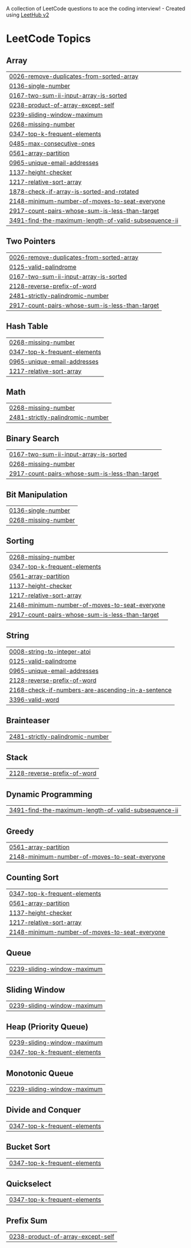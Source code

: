 A collection of LeetCode questions to ace the coding interview! - Created using [LeetHub v2](https://github.com/arunbhardwaj/LeetHub-2.0)
<!---LeetCode Topics Start-->
# LeetCode Topics
## Array
|  |
| ------- |
| [0026-remove-duplicates-from-sorted-array](https://github.com/botislive/leetcode/tree/master/0026-remove-duplicates-from-sorted-array) |
| [0136-single-number](https://github.com/botislive/leetcode/tree/master/0136-single-number) |
| [0167-two-sum-ii-input-array-is-sorted](https://github.com/botislive/leetcode/tree/master/0167-two-sum-ii-input-array-is-sorted) |
| [0238-product-of-array-except-self](https://github.com/botislive/leetcode/tree/master/0238-product-of-array-except-self) |
| [0239-sliding-window-maximum](https://github.com/botislive/leetcode/tree/master/0239-sliding-window-maximum) |
| [0268-missing-number](https://github.com/botislive/leetcode/tree/master/0268-missing-number) |
| [0347-top-k-frequent-elements](https://github.com/botislive/leetcode/tree/master/0347-top-k-frequent-elements) |
| [0485-max-consecutive-ones](https://github.com/botislive/leetcode/tree/master/0485-max-consecutive-ones) |
| [0561-array-partition](https://github.com/botislive/leetcode/tree/master/0561-array-partition) |
| [0965-unique-email-addresses](https://github.com/botislive/leetcode/tree/master/0965-unique-email-addresses) |
| [1137-height-checker](https://github.com/botislive/leetcode/tree/master/1137-height-checker) |
| [1217-relative-sort-array](https://github.com/botislive/leetcode/tree/master/1217-relative-sort-array) |
| [1878-check-if-array-is-sorted-and-rotated](https://github.com/botislive/leetcode/tree/master/1878-check-if-array-is-sorted-and-rotated) |
| [2148-minimum-number-of-moves-to-seat-everyone](https://github.com/botislive/leetcode/tree/master/2148-minimum-number-of-moves-to-seat-everyone) |
| [2917-count-pairs-whose-sum-is-less-than-target](https://github.com/botislive/leetcode/tree/master/2917-count-pairs-whose-sum-is-less-than-target) |
| [3491-find-the-maximum-length-of-valid-subsequence-ii](https://github.com/botislive/leetcode/tree/master/3491-find-the-maximum-length-of-valid-subsequence-ii) |
## Two Pointers
|  |
| ------- |
| [0026-remove-duplicates-from-sorted-array](https://github.com/botislive/leetcode/tree/master/0026-remove-duplicates-from-sorted-array) |
| [0125-valid-palindrome](https://github.com/botislive/leetcode/tree/master/0125-valid-palindrome) |
| [0167-two-sum-ii-input-array-is-sorted](https://github.com/botislive/leetcode/tree/master/0167-two-sum-ii-input-array-is-sorted) |
| [2128-reverse-prefix-of-word](https://github.com/botislive/leetcode/tree/master/2128-reverse-prefix-of-word) |
| [2481-strictly-palindromic-number](https://github.com/botislive/leetcode/tree/master/2481-strictly-palindromic-number) |
| [2917-count-pairs-whose-sum-is-less-than-target](https://github.com/botislive/leetcode/tree/master/2917-count-pairs-whose-sum-is-less-than-target) |
## Hash Table
|  |
| ------- |
| [0268-missing-number](https://github.com/botislive/leetcode/tree/master/0268-missing-number) |
| [0347-top-k-frequent-elements](https://github.com/botislive/leetcode/tree/master/0347-top-k-frequent-elements) |
| [0965-unique-email-addresses](https://github.com/botislive/leetcode/tree/master/0965-unique-email-addresses) |
| [1217-relative-sort-array](https://github.com/botislive/leetcode/tree/master/1217-relative-sort-array) |
## Math
|  |
| ------- |
| [0268-missing-number](https://github.com/botislive/leetcode/tree/master/0268-missing-number) |
| [2481-strictly-palindromic-number](https://github.com/botislive/leetcode/tree/master/2481-strictly-palindromic-number) |
## Binary Search
|  |
| ------- |
| [0167-two-sum-ii-input-array-is-sorted](https://github.com/botislive/leetcode/tree/master/0167-two-sum-ii-input-array-is-sorted) |
| [0268-missing-number](https://github.com/botislive/leetcode/tree/master/0268-missing-number) |
| [2917-count-pairs-whose-sum-is-less-than-target](https://github.com/botislive/leetcode/tree/master/2917-count-pairs-whose-sum-is-less-than-target) |
## Bit Manipulation
|  |
| ------- |
| [0136-single-number](https://github.com/botislive/leetcode/tree/master/0136-single-number) |
| [0268-missing-number](https://github.com/botislive/leetcode/tree/master/0268-missing-number) |
## Sorting
|  |
| ------- |
| [0268-missing-number](https://github.com/botislive/leetcode/tree/master/0268-missing-number) |
| [0347-top-k-frequent-elements](https://github.com/botislive/leetcode/tree/master/0347-top-k-frequent-elements) |
| [0561-array-partition](https://github.com/botislive/leetcode/tree/master/0561-array-partition) |
| [1137-height-checker](https://github.com/botislive/leetcode/tree/master/1137-height-checker) |
| [1217-relative-sort-array](https://github.com/botislive/leetcode/tree/master/1217-relative-sort-array) |
| [2148-minimum-number-of-moves-to-seat-everyone](https://github.com/botislive/leetcode/tree/master/2148-minimum-number-of-moves-to-seat-everyone) |
| [2917-count-pairs-whose-sum-is-less-than-target](https://github.com/botislive/leetcode/tree/master/2917-count-pairs-whose-sum-is-less-than-target) |
## String
|  |
| ------- |
| [0008-string-to-integer-atoi](https://github.com/botislive/leetcode/tree/master/0008-string-to-integer-atoi) |
| [0125-valid-palindrome](https://github.com/botislive/leetcode/tree/master/0125-valid-palindrome) |
| [0965-unique-email-addresses](https://github.com/botislive/leetcode/tree/master/0965-unique-email-addresses) |
| [2128-reverse-prefix-of-word](https://github.com/botislive/leetcode/tree/master/2128-reverse-prefix-of-word) |
| [2168-check-if-numbers-are-ascending-in-a-sentence](https://github.com/botislive/leetcode/tree/master/2168-check-if-numbers-are-ascending-in-a-sentence) |
| [3396-valid-word](https://github.com/botislive/leetcode/tree/master/3396-valid-word) |
## Brainteaser
|  |
| ------- |
| [2481-strictly-palindromic-number](https://github.com/botislive/leetcode/tree/master/2481-strictly-palindromic-number) |
## Stack
|  |
| ------- |
| [2128-reverse-prefix-of-word](https://github.com/botislive/leetcode/tree/master/2128-reverse-prefix-of-word) |
## Dynamic Programming
|  |
| ------- |
| [3491-find-the-maximum-length-of-valid-subsequence-ii](https://github.com/botislive/leetcode/tree/master/3491-find-the-maximum-length-of-valid-subsequence-ii) |
## Greedy
|  |
| ------- |
| [0561-array-partition](https://github.com/botislive/leetcode/tree/master/0561-array-partition) |
| [2148-minimum-number-of-moves-to-seat-everyone](https://github.com/botislive/leetcode/tree/master/2148-minimum-number-of-moves-to-seat-everyone) |
## Counting Sort
|  |
| ------- |
| [0347-top-k-frequent-elements](https://github.com/botislive/leetcode/tree/master/0347-top-k-frequent-elements) |
| [0561-array-partition](https://github.com/botislive/leetcode/tree/master/0561-array-partition) |
| [1137-height-checker](https://github.com/botislive/leetcode/tree/master/1137-height-checker) |
| [1217-relative-sort-array](https://github.com/botislive/leetcode/tree/master/1217-relative-sort-array) |
| [2148-minimum-number-of-moves-to-seat-everyone](https://github.com/botislive/leetcode/tree/master/2148-minimum-number-of-moves-to-seat-everyone) |
## Queue
|  |
| ------- |
| [0239-sliding-window-maximum](https://github.com/botislive/leetcode/tree/master/0239-sliding-window-maximum) |
## Sliding Window
|  |
| ------- |
| [0239-sliding-window-maximum](https://github.com/botislive/leetcode/tree/master/0239-sliding-window-maximum) |
## Heap (Priority Queue)
|  |
| ------- |
| [0239-sliding-window-maximum](https://github.com/botislive/leetcode/tree/master/0239-sliding-window-maximum) |
| [0347-top-k-frequent-elements](https://github.com/botislive/leetcode/tree/master/0347-top-k-frequent-elements) |
## Monotonic Queue
|  |
| ------- |
| [0239-sliding-window-maximum](https://github.com/botislive/leetcode/tree/master/0239-sliding-window-maximum) |
## Divide and Conquer
|  |
| ------- |
| [0347-top-k-frequent-elements](https://github.com/botislive/leetcode/tree/master/0347-top-k-frequent-elements) |
## Bucket Sort
|  |
| ------- |
| [0347-top-k-frequent-elements](https://github.com/botislive/leetcode/tree/master/0347-top-k-frequent-elements) |
## Quickselect
|  |
| ------- |
| [0347-top-k-frequent-elements](https://github.com/botislive/leetcode/tree/master/0347-top-k-frequent-elements) |
## Prefix Sum
|  |
| ------- |
| [0238-product-of-array-except-self](https://github.com/botislive/leetcode/tree/master/0238-product-of-array-except-self) |
<!---LeetCode Topics End-->